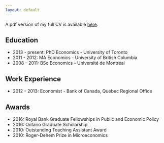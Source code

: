 ```yaml
---
layout: default
---
```


A pdf version of my full CV is available <a href="{{ site.baseurl }}/CV.pdf">here</a>.

## Education

- 2013 - present: PhD Economics - University of Toronto
- 2011 - 2012: MA Economics - University of British Columbia
- 2008 - 2011: BSc Economics - Université de Montréal

## Work Experience

- 2012 - 2013: Economist - Bank of Canada, Québec Regional Office

## Awards

- 2016: Royal Bank Graduate Fellowships in Public and Economic Policy
- 2016: Ontario Graduate Scholarship
- 2010: Outstanding Teaching Assistant Award
- 2010: Roger-Dehem Prize in Microeconomics
